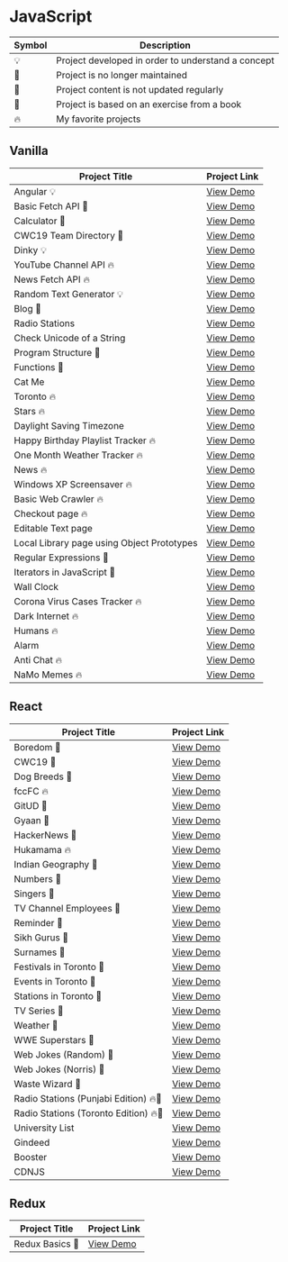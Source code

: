 # JavaScript

| Symbol | Description                                        |
| ------ | -------------------------------------------------- |
| 💡     | Project developed in order to understand a concept |
| 📕     | Project is no longer maintained                    |
| 👶     | Project content is not updated regularly           |
| 📝     | Project is based on an exercise from a book        |
| 🔥     | My favorite projects                               |

## Vanilla

| Project Title                              | Project Link                                                             |
| ------------------------------------------ | ------------------------------------------------------------------------ |
| Angular 💡                                 | [View Demo](https://elegant-mccarthy-ef40e6.netlify.com/#!/)             |
| Basic Fetch API 📕                         | [View Demo](https://tpkahlon.github.io/javascript/basic-fetch-api)       |
| Calculator 📕                              | [View Demo](https://tpkahlon.github.io/javascript/calculator)            |
| CWC19 Team Directory 📕                    | [View Demo](https://upbeat-golick-be5f11.netlify.com/#!/)                |
| Dinky 💡                                   | [View Demo](https://tpkahlon.github.io/javascript/dinky)                 |
| YouTube Channel API 🔥                     | [View Demo](https://quirky-euclid-5569bd.netlify.app/#)                  |
| News Fetch API 🔥                          | [View Demo](https://tpkahlon.github.io/javascript/news-fetch-api)        |
| Random Text Generator 💡                   | [View Demo](https://tpkahlon.github.io/javascript/random-text-generator) |
| Blog 👶                                    | [View Demo](https://quirky-benz-c762ef.netlify.com/)                     |
| Radio Stations                             | [View Demo](https://tpkahlon.github.io/javascript/radio-app)             |
| Check Unicode of a String                  | [View Demo](https://tpkahlon.github.io/javascript/check-unicode)         |
| Program Structure 📝                       | [View Demo](https://tpkahlon.github.io/javascript/program-structure)     |
| Functions 📝                               | [View Demo](https://tpkahlon.github.io/javascript/functions)             |
| Cat Me                                     | [View Demo](https://tpkahlon.github.io/javascript/cat-gallery)           |
| Toronto 🔥                                 | [View Demo](https://tpkahlon.github.io/javascript/toronto)               |
| Stars 🔥                                   | [View Demo](https://tpkahlon.github.io/javascript/stars)                 |
| Daylight Saving Timezone                   | [View Demo](https://tpkahlon.github.io/javascript/1)                     |
| Happy Birthday Playlist Tracker 🔥         | [View Demo](https://sleepy-jang-7abe58.netlify.app/)                     |
| One Month Weather Tracker 🔥               | [View Demo](https://tpkahlon.github.io/javascript/3)                     |
| News 🔥                                    | [View Demo](https://tpkahlon.github.io/javascript/21)                    |
| Windows XP Screensaver 🔥                  | [View Demo](https://tpkahlon.github.io/javascript/15)                    |
| Basic Web Crawler 🔥                       | [View Demo](https://tpkahlon.github.io/javascript/16)                    |
| Checkout page 🔥                           | [View Demo](https://tpkahlon.github.io/javascript/17)                    |
| Editable Text page                         | [View Demo](https://tpkahlon.github.io/javascript/18)                    |
| Local Library page using Object Prototypes | [View Demo](https://tpkahlon.github.io/javascript/19)                    |
| Regular Expressions 📝                     | [View Demo](https://tpkahlon.github.io/javascript/22)                    |
| Iterators in JavaScript 📝                 | [View Demo](https://tpkahlon.github.io/javascript/24)                    |
| Wall Clock                                 | [View Demo](https://tpkahlon.github.io/javascript/25)                    |
| Corona Virus Cases Tracker 🔥              | [View Demo](https://tpkahlon.github.io/javascript/29)                    |
| Dark Internet 🔥                           | [View Demo](https://tpkahlon.github.io/javascript/26)                    |
| Humans 🔥                                  | [View Demo](https://tpkahlon.github.io/javascript/27A)                   |
| Alarm                                      | [View Demo](https://tpkahlon.github.io/javascript/23)                    |
| Anti Chat 🔥                               | [View Demo](https://tpkahlon.github.io/javascript/30)                    |
| NaMo Memes 🔥                              | [View Demo](https://tpkahlon.github.io/javascript/31)                    |

## React

| Project Title                         | Project Link                                                    |
| ------------------------------------- | --------------------------------------------------------------- |
| Boredom 📕                            | [View Demo](https://wonderful-swanson-2233c4.netlify.com/)      |
| CWC19 📕                              | [View Demo](https://youthful-bassi-42a1e5.netlify.com/)         |
| Dog Breeds 📕                         | [View Demo](https://kind-meninsky-ae7cc3.netlify.com/)          |
| fccFC 🔥                              | [View Demo](https://compassionate-dubinsky-2d2555.netlify.com/) |
| GitUD 📕                              | [View Demo](https://happy-lewin-3ff6a4.netlify.com/)            |
| Gyaan 📕                              | [View Demo](https://dazzling-volhard-b5528e.netlify.com/)       |
| HackerNews 📕                         | [View Demo](https://jovial-fermi-0158b7.netlify.com/)           |
| Hukamama 🔥                           | [View Demo](https://elastic-hodgkin-cc54dc.netlify.com/)        |
| Indian Geography 📕                   | [View Demo](https://amazing-murdock-0805dc.netlify.com/)        |
| Numbers 📕                            | [View Demo](https://blissful-cray-bf15cc.netlify.com/)          |
| Singers 📕                            | [View Demo](https://awesome-shirley-28fade.netlify.com/)        |
| TV Channel Employees 📕               | [View Demo](https://stoic-aryabhata-28792d.netlify.app/)        |
| Reminder 📕                           | [View Demo](https://cocky-nightingale-3a6e72.netlify.com/)      |
| Sikh Gurus 📕                         | [View Demo](https://eager-shockley-41b58e.netlify.com/)         |
| Surnames 📕                           | [View Demo](https://sad-heisenberg-f93eac.netlify.com/)         |
| Festivals in Toronto 📕               | [View Demo](https://determined-roentgen-84b6db.netlify.com/)    |
| Events in Toronto 📕                  | [View Demo](https://keen-babbage-e81c71.netlify.com/)           |
| Stations in Toronto 📕                | [View Demo](https://distracted-mestorf-486189.netlify.com/)     |
| TV Series 📕                          | [View Demo](https://quizzical-davinci-670359.netlify.com/)      |
| Weather 📕                            | [View Demo](https://elastic-hodgkin-a00af3.netlify.com/)        |
| WWE Superstars 📕                     | [View Demo](https://flamboyant-euler-c6c228.netlify.com/)       |
| Web Jokes (Random) 📕                 | [View Demo](https://sad-haibt-f5ecd8.netlify.com/)              |
| Web Jokes (Norris) 📕                 | [View Demo](https://cocky-bohr-541c8f.netlify.com/)             |
| Waste Wizard 📕                       | [View Demo](https://peaceful-euclid-06fc35.netlify.com/)        |
| Radio Stations (Punjabi Edition) 🔥📕 | [View Demo](https://nifty-elion-3c0ba6.netlify.com/)            |
| Radio Stations (Toronto Edition) 🔥📕 | [View Demo](https://jolly-newton-ec1afa.netlify.com/)           |
| University List                       | [View Demo](https://zen-ptolemy-fb42ee.netlify.com/)            |
| Gindeed                               | [View Demo](https://relaxed-bhaskara-f6d4a8.netlify.com/)       |
| Booster                               | [View Demo](https://nifty-jones-19ae51.netlify.app/)            |
| CDNJS                                 | [View Demo]()                                                   |

## Redux

| Project Title   | Project Link                                             |
| --------------- | -------------------------------------------------------- |
| Redux Basics 📝 | [View Demo](https://tpkahlon.github.io/javascript/redux) |
